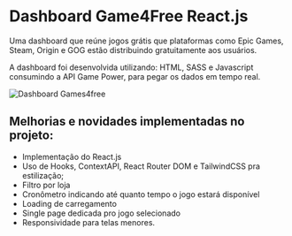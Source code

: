 <h1>Dashboard Game4Free React.js</h1>
  
<p>Uma dashboard que reúne jogos grátis que plataformas como Epic Games, Steam, Origin e GOG estão distribuindo gratuitamente aos usuários.</p>
<p>A dashboard foi desenvolvida utilizando: HTML, SASS e Javascript consumindo a API Game Power, para pegar os dados em tempo real.</p>

![Dashboard Games4free](preview.gif)

<h2>Melhorias e novidades implementadas no projeto: </h2>

<ul>
  <li>Implementação do React.js</li>
  <li>Uso de Hooks, ContextAPI, React Router DOM e TailwindCSS pra estilização;</li>
  <li>Filtro por loja</li>
  <li>Cronômetro indicando até quanto tempo o jogo estará disponível</li>
  <li>Loading de carregamento</li>
  <li>Single page dedicada pro jogo selecionado</li>
  <li>Responsividade para telas menores.</li>
</ul>
